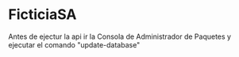 # FicticiaSA

Antes de ejectur la api ir la Consola de Administrador de Paquetes y ejecutar el comando "update-database"
